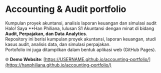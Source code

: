 # Accounting & Audit portfolio
Kumpulan proyek akuntansi, analisis laporan keuangan dan simulasi audit
Halo! Saya **Han Philiana, lulusan S1 Akuntansi dengan minat di bidang **Audit, Perpajakan, dan Data Analytics**.  
Repository ini berisi kumpulan proyek akuntansi, laporan keuangan, studi kasus audit, analisis data, dan simulasi perpajakan.  
Portofolio ini juga ditampilkan dalam bentuk aplikasi web (GitHub Pages).  

🌐 **Demo Website**: [https://USERNAME.github.io/accounting-portfolio/](https://hanphiliana.github.io/accounting-portfolio/)
